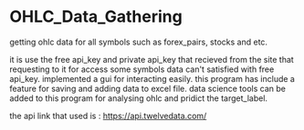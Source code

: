 # OHLC_Data_Gathering
getting ohlc data for all symbols such as forex_pairs, stocks and etc.

it is use the free api_key and private api_key that recieved from the site that requesting to it for access some symbols data can't satisfied with free api_key.
implemented a gui for interacting easily.
this program has include a feature for saving and adding data to excel file.
data science tools can be added to this program for analysing ohlc and pridict the target_label.

the api link that used is : https://api.twelvedata.com/

